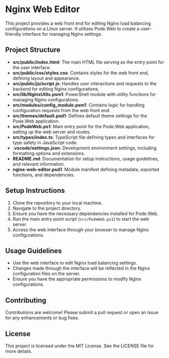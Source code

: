 # Nginx Web Editor

This project provides a web front end for editing Nginx load balancing configurations on a Linux server. It utilizes Pode.Web to create a user-friendly interface for managing Nginx settings.

## Project Structure

- **src/public/index.html**: The main HTML file serving as the entry point for the user interface.
- **src/public/css/styles.css**: Contains styles for the web front end, defining layout and appearance.
- **src/public/js/script.js**: Handles user interactions and requests to the backend for editing Nginx configurations.
- **src/lib/NginxUtils.psm1**: PowerShell module with utility functions for managing Nginx configurations.
- **src/modules/config_module.psm1**: Contains logic for handling configuration requests from the web front end.
- **src/themes/default.psd1**: Defines default theme settings for the Pode.Web application.
- **src/PodeWeb.ps1**: Main entry point for the Pode.Web application, setting up the web server and routes.
- **src/types/index.ts**: TypeScript file defining types and interfaces for type safety in JavaScript code.
- **.vscode/settings.json**: Development environment settings, including formatting options and extensions.
- **README.md**: Documentation for setup instructions, usage guidelines, and relevant information.
- **nginx-web-editor.psd1**: Module manifest defining metadata, exported functions, and dependencies.

## Setup Instructions

1. Clone the repository to your local machine.
2. Navigate to the project directory.
3. Ensure you have the necessary dependencies installed for Pode.Web.
4. Run the main entry point script (`src/PodeWeb.ps1`) to start the web server.
5. Access the web interface through your browser to manage Nginx configurations.

## Usage Guidelines

- Use the web interface to edit Nginx load balancing settings.
- Changes made through the interface will be reflected in the Nginx configuration files on the server.
- Ensure you have the appropriate permissions to modify Nginx configurations.

## Contributing

Contributions are welcome! Please submit a pull request or open an issue for any enhancements or bug fixes.

## License

This project is licensed under the MIT License. See the LICENSE file for more details.